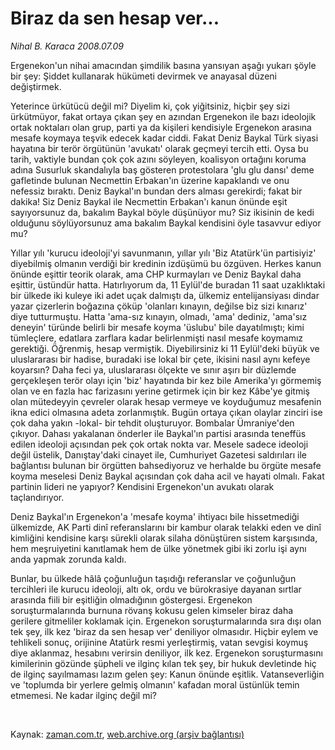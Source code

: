 # Biraz da sen hesap ver...

*Nihal B. Karaca 2008.07.09*

<tr><td class="metin" colspan="2" style="padding-top: 20px; padding-left: 5px; padding-right: 10px;">Ergenekon'un nihai amacından şimdilik basına yansıyan aşağı yukarı şöyle bir şey: Şiddet kullanarak hükümeti devirmek ve anayasal düzeni değiştirmek.</td></tr><tr><td class="metin" colspan="2" style="padding-top: 20px; padding-left: 5px; padding-right: 10px;"><p>Yeterince ürkütücü değil mi? Diyelim ki, çok yiğitsiniz, hiçbir şey sizi ürkütmüyor, fakat ortaya çıkan şey en azından Ergenekon ile bazı ideolojik ortak noktaları olan grup, parti ya da kişileri kendisiyle Ergenekon arasına mesafe koymaya teşvik edecek kadar ciddi. Fakat Deniz Baykal Türk siyasi hayatına bir terör örgütünün 'avukatı' olarak geçmeyi tercih etti. Oysa bu tarih, vaktiyle bundan çok çok azını söyleyen, koalisyon ortağını koruma adına Susurluk skandalıyla baş gösteren protestolara 'glu glu dansı' deme gafletinde bulunan Necmettin Erbakan'ın üzerine kapaklandı ve onu nefessiz bıraktı. Deniz Baykal'ın bundan ders alması gerekirdi; fakat bir dakika! Siz Deniz Baykal ile Necmettin Erbakan'ı kanun önünde eşit sayıyorsunuz da, bakalım Baykal böyle düşünüyor mu? Siz ikisinin de kedi olduğunu söylüyorsunuz ama bakalım Baykal kendisini öyle tasavvur ediyor mu?
<p>Yıllar yılı 'kurucu ideoloji'yi savunmanın, yıllar yılı 'Biz Atatürk'ün partisiyiz' diyebilmiş olmanın verdiği bir kredinin izdüşümü bu özgüven. Herkes kanun önünde eşittir teorik olarak, ama CHP kurmayları ve Deniz Baykal daha eşittir, üstündür hatta. Hatırlıyorum da, 11 Eylül'de buradan 11 saat uzaklıktaki bir ülkede iki kuleye iki adet uçak dalmıştı da, ülkemiz entelijansiyası dindar yazar çizerlerin boğazına çöküp 'olanları kınayın, değilse biz sizi kınarız' diye tutturmuştu. Hatta 'ama-sız kınayın, olmadı, 'ama' dediniz, 'ama'sız deneyin' türünde belirli bir mesafe koyma 'üslubu' bile dayatılmıştı; kimi tümleçlere, edatlara zarflara kadar belirlenmişti nasıl mesafe koymamız gerektiği. Öğrenmiş, hesap vermiştik. Diyebilirsiniz ki 11 Eylül'deki büyük ve uluslararası bir hadise, buradaki ise lokal bir çete, ikisini nasıl aynı kefeye koyarsın? Daha feci ya, uluslararası ölçekte ve sınır aşırı bir düzlemde gerçekleşen terör olayı için 'biz' hayatında bir kez bile Amerika'yı görmemiş olan ve en fazla hac farizasını yerine getirmek için bir kez Kâbe'ye gitmiş olan mütedeyyin çevreler olarak hesap vermeye ve koyduğumuz mesafenin ikna edici olmasına adeta zorlanmıştık. Bugün ortaya çıkan olaylar zinciri ise çok daha yakın -lokal- bir tehdit oluşturuyor. Bombalar Ümraniye'den çıkıyor. Dahası yakalanan önderler ile Baykal'ın partisi arasında teneffüs edilen ideoloji açısından pek çok ortak nokta var. Mesele sadece ideoloji değil üstelik, Danıştay'daki cinayet ile, Cumhuriyet Gazetesi saldırıları ile bağlantısı bulunan bir örgütten bahsediyoruz ve herhalde bu örgüte mesafe koyma meselesi Deniz Baykal açısından çok daha acil ve hayati olmalı. Fakat partinin lideri ne yapıyor? Kendisini Ergenekon'un avukatı olarak taçlandırıyor. 
<p> Deniz Baykal'ın Ergenekon'a 'mesafe koyma' ihtiyacı bile hissetmediği ülkemizde, AK Parti dinî referanslarını bir kambur olarak telakki eden ve dinî kimliğini kendisine karşı sürekli olarak silaha dönüştüren sistem karşısında, hem meşruiyetini kanıtlamak hem de ülke yönetmek gibi iki zorlu işi aynı anda yapmak zorunda kaldı. 
<p> Bunlar, bu ülkede hâlâ çoğunluğun taşıdığı referanslar ve çoğunluğun tercihleri ile kurucu ideoloji, altı ok, ordu ve bürokrasiye dayanan sırtlar arasında fiili bir eşitliğin olmadığının göstergesi. Ergenekon soruşturmalarında burnuna rövanş kokusu gelen kimseler biraz daha gerilere gitmeliler koklamak için. Ergenekon soruşturmalarında sıra dışı olan tek şey, ilk kez 'biraz da sen hesap ver' deniliyor olmasıdır. Hiçbir eylem ve tehlikeli sonuç, orijinine Atatürk resmi yerleştirmiş, vatan sevgisi koymuş diye aklanmaz, hesabını verirsin deniliyor, ilk kez. Ergenekon soruşturmasını kimilerinin gözünde şüpheli ve ilginç kılan tek şey, bir hukuk devletinde hiç de ilginç sayılmaması lazım gelen şey: Kanun önünde eşitlik. Vatanseverliğin ve 'toplumda bir yerlere gelmiş olmanın' kafadan moral üstünlük temin etmemesi. Ne kadar ilginç değil mi? 
<p><br/></p></p></p></p></p></td></tr>

Kaynak: [zaman.com.tr](http://zaman.com.tr/yazar.do?yazino=711817), [web.archive.org (arşiv bağlantısı)](http://web.archive.org/web/20080813151357/http://www.zaman.com.tr:80/yazar.do?yazino=711817)
